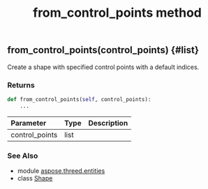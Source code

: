 ﻿---
title: from_control_points method
second_title: Aspose.3D for Python via .NET API References
description: 
type: docs
weight: 60
url: /python-net/aspose.threed.entities/shape/from_control_points/
is_root: false
---

## from_control_points(control_points) {#list}

Create a shape with specified control points with a default indices.

### Returns 





```python
def from_control_points(self, control_points):
    ...
```


| Parameter | Type | Description |
| :- | :- | :- |
| control_points | list |  |



### See Also
* module [aspose.threed.entities](../../)
* class [Shape](/3d/python-net/aspose.threed.entities/shape)
